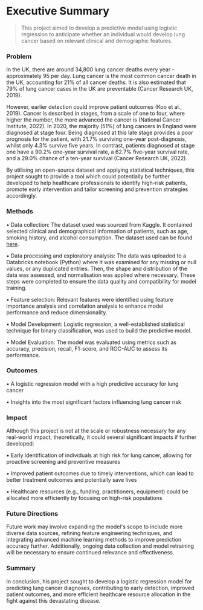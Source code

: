 # Executive Summary

> This project aimed to develop a predictive model using logistic regression to anticipate whether an individual would develop lung cancer based on relevant clinical and demographic features. 

### Problem

In the UK, there are around 34,800 lung cancer deaths every year – approximately 95 per day. Lung cancer is the most common cancer death in the UK, accounting for 21% of all cancer deaths. It is also estimated that 79% of lung cancer cases in the UK are preventable (Cancer Research UK, 2019).  

However, earlier detection could improve patient outcomes (Koo et al., 2019). Cancer is described in stages, from a scale of one to four, where higher the number, the more advanced the cancer is (National Cancer Institute, 2022). In 2020, the majority (51%) of lung cancers in England were diagnosed at stage four. Being diagnosed at this late stage provides a poor prognosis for the patient, with 21.7% surviving one-year post-diagnosis, whilst only 4.3% survive five years. In contrast, patients diagnosed at stage one have a 90.2% one-year survival rate, a 62.7% five-year survival rate, and a 29.0% chance of a ten-year survival (Cancer Research UK, 2022).

By utilising an open-source dataset and applying statistical techniques, this project sought to provide a tool which could potentially be further developed to help healthcare professionals to identify high-risk patients, promote early intervention and tailor screening and prevention strategies accordingly.

### Methods

•	Data collection: 
The dataset used was sourced from Kaggle. It contained selected clinical and demographical information of patients, such as age, smoking history, and alcohol consumption. The dataset used can be found [here](https://github.com/BP0268119/Portfolio/blob/main/Data%20Science%20Project/lung_cancer_data.csv).

•	Data processing and exploratory analysis: 
The data was uploaded to a Databricks notebook (Python) where it was examined for any missing or null values, or any duplicated entries. Then, the shape and distribution of the data was assessed, and normalisation was applied where necessary. These steps were completed to ensure the data quality and compatibility for model training.

•	Feature selection:
Relevant features were identified using feature importance analysis and correlation analysis to enhance model performance and reduce dimensionality.

•	Model Development: 
Logistic regression, a well-established statistical technique for binary classification, was used to build the predictive model. 

•	Model Evaluation: 
The model was evaluated using metrics such as accuracy, precision, recall, F1-score, and ROC-AUC to assess its performance.


### Outcomes

•	A logistic regression model with a high predictive accuracy for lung cancer

•	Insights into the most significant factors influencing lung cancer risk


### Impact

Although this project is not at the scale or robustness necessary for any real-world impact, theoretically, it could several significant impacts if further developed:

•	Early identification of individuals at high risk for lung cancer, allowing for proactive screening and preventive measures

•	Improved patient outcomes due to timely interventions, which can lead to better treatment outcomes and potentially save lives

•	Healthcare resources (e.g., funding, practitioners, equipment) could be allocated more efficiently by focusing on high-risk populations

### Future Directions

Future work may involve expanding the model's scope to include more diverse data sources, refining feature engineering techniques, and integrating advanced machine learning methods to improve prediction accuracy further. Additionally, ongoing data collection and model retraining will be necessary to ensure continued relevance and effectiveness.

### Summary

In conclusion, his project sought to develop a logistic regression model for predicting lung cancer diagnoses, contributing to early detection, improved patient outcomes, and more efficient healthcare resource allocation in the fight against this devastating disease.
